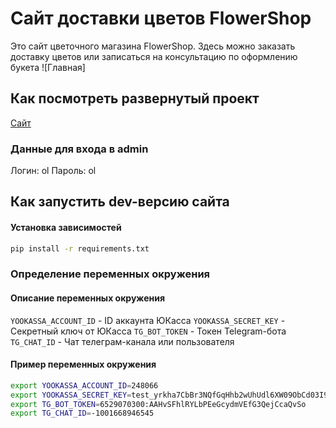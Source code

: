 # Сайт доставки цветов FlowerShop

Это сайт цветочного магазина FlowerShop. Здесь можно заказать доставку цветов или записаться на консультацию по оформлению букета
![Главная]

## Как посмотреть развернутый проект
[Сайт](https://flowershopdvmn.pythonanywhere.com/)

### Данные для входа в admin
Логин: ol
Пароль: ol

## Как запустить dev-версию сайта
#### Установка зависимостей
```sh
pip install -r requirements.txt
```
### Определение переменных окружения
#### Описание переменных окружения
`YOOKASSA_ACCOUNT_ID` - ID аккаунта ЮКасса
`YOOKASSA_SECRET_KEY` - Секретный ключ от ЮКасса
`TG_BOT_TOKEN` - Токен Telegram-бота
`TG_CHAT_ID` - Чат телеграм-канала или пользователя
#### Пример переменных окружения
```sh
export YOOKASSA_ACCOUNT_ID=248066
export YOOKASSA_SECRET_KEY=test_yrkha7CbBr3NQfGqHhb2wUhUdl6XW09ObCd03I9rM1c
export TG_BOT_TOKEN=6529070300:AAHvSFhlRYLbPEeGcydmVEfG3QejCcaQvSo
export TG_CHAT_ID=-1001668946545
```

